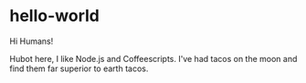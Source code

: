 # hello-world

Hi Humans!

Hubot here, I like Node.js and Coffeescripts.
I've had tacos on the moon and find them far superior to earth tacos.
